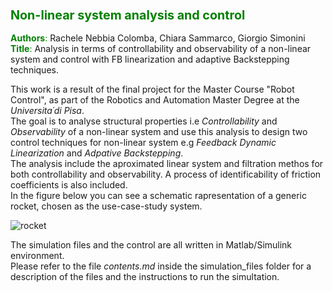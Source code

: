 ### <font color="green"> <span style="font-size:larger;"> Non-linear system analysis and control </font>


<font color="green">**Authors**:</font>  Rachele Nebbia Colomba, Chiara Sammarco, Giorgio Simonini  
<font color="green">**Title**:</font> Analysis in terms of controllability and observability of a non-linear system and control with FB linearization and adaptive Backstepping techniques. 

This work is a result of the final project for the Master Course "Robot Control", as part of the Robotics and Automation Master Degree at the *Universita´di Pisa*.   
The goal is to analyse structural properties i.e *Controllability* and *Observability* of a non-linear system and use this analysis to design two control techniques for non-linear system e.g *Feedback Dynamic Linearization* and *Adpative Backstepping*.   
The analysis include the aproximated linear system and filtration methos for both controllability and observability.
A process of identificability of friction coefficients is also included.   
In the figure below you can see a schematic rapresentation of a generic rocket, chosen as the use-case-study system.

![rocket](https://github.com/rachele182/NL_analysis_and_control/assets/75611841/71f22c5d-1c3e-4be6-a10e-51a328002a53)

The simulation files and the control are all written in Matlab/Simulink environment.   
Please refer to the file *contents.md* inside the simulation_files folder for a description of the files and the instructions to run the simultation. 



